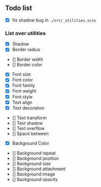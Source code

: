 ## Todo list

- [x] fix shadow bug in `./src/_utilities.scss`

### List over utilities

- [x] Shadow
- [x] Border radius
- [] Border width
- [] Border color
- [x] Font size
- [x] Font color
- [x] Font family
- [x] Font weight
- [x] Font style
- [x] Text align
- [x] Text decoration
- [] Text transform
- [] Text shadow
- [] Text overflow
- [] Space between
<!-- BACKGROUNDS -->
- [x] Background Color
- [] Background repeat
- [] Background position
- [] Background size
- [] Background attachment
- [] Background image
- [] Background opacity
